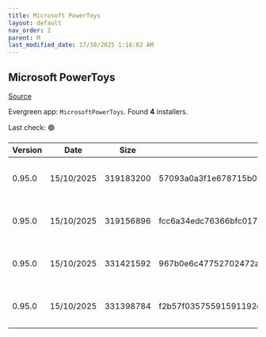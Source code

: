 ```yaml
---
title: Microsoft PowerToys
layout: default
nav_order: 2
parent: M
last_modified_date: 17/10/2025 1:16:02 AM
---
```


## Microsoft PowerToys

[Source](https://github.com/microsoft/PowerToys/)

Evergreen app: `MicrosoftPowerToys`. Found **4** installers.

Last check: 🟢

| Version | Date       | Size      | Sha256                                                           | Architecture | InstallerType | Type | URI                                                                                                                                                                                                          |
| ------- | ---------- | --------- | ---------------------------------------------------------------- | ------------ | ------------- | ---- | ------------------------------------------------------------------------------------------------------------------------------------------------------------------------------------------------------------ |
| 0.95.0  | 15/10/2025 | 319183200 | 57093a0a3f1e678715b0b712e791aa2ef70dd2a9fc9448c3ecc5f8904b31f766 | ARM64        | Default       | exe  | [https://github.com/microsoft/PowerToys/releases/download/v0.95.0/PowerToysSetup-0.95.0-arm64.exe](https://github.com/microsoft/PowerToys/releases/download/v0.95.0/PowerToysSetup-0.95.0-arm64.exe)         |
| 0.95.0  | 15/10/2025 | 319156896 | fcc6a34edc76366bfc01723a1b3b4a68233727f5501308198130feab84cdc533 | ARM64        | User          | exe  | [https://github.com/microsoft/PowerToys/releases/download/v0.95.0/PowerToysUserSetup-0.95.0-arm64.exe](https://github.com/microsoft/PowerToys/releases/download/v0.95.0/PowerToysUserSetup-0.95.0-arm64.exe) |
| 0.95.0  | 15/10/2025 | 331421592 | 967b0e6c47752702472a6c731cd4bb053d9216159a2b6becaa76466f3cd987d8 | x64          | Default       | exe  | [https://github.com/microsoft/PowerToys/releases/download/v0.95.0/PowerToysSetup-0.95.0-x64.exe](https://github.com/microsoft/PowerToys/releases/download/v0.95.0/PowerToysSetup-0.95.0-x64.exe)             |
| 0.95.0  | 15/10/2025 | 331398784 | f2b57f03575591591192dc486162f5fa113079f515a48e9ed6b3e2abe0fe81e3 | x64          | User          | exe  | [https://github.com/microsoft/PowerToys/releases/download/v0.95.0/PowerToysUserSetup-0.95.0-x64.exe](https://github.com/microsoft/PowerToys/releases/download/v0.95.0/PowerToysUserSetup-0.95.0-x64.exe)     |
